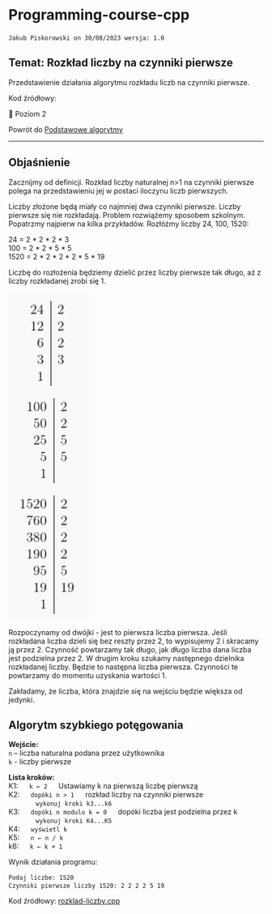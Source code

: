# Programming-course-cpp

`Jakub Piskorowski on 30/08/2023 wersja: 1.0`

## Temat: Rozkład liczby na czynniki pierwsze

Przedstawienie działania algorytmu rozkładu liczb na czynniki pierwsze.

Kod źródłowy:


&#x1F4D2; Poziom 2

Powrót do [Podstawowe algorytmy](/2-algorytmika/2-2-podstawowe-algorytmy/README.md)

---

## Objaśnienie

Zacznijmy od definicji. Rozkład liczby naturalnej n>1 na czynniki pierwsze polega na przedstawieniu jej w postaci iloczynu liczb pierwszych.

Liczby złożone będą miały co najmniej dwa czynniki pierwsze. Liczby pierwsze się nie rozkładają. Problem rozwiążemy sposobem szkolnym. Popatrzmy najpierw na kilka przykładów. Rozłóżmy liczby 24, 100, 1520:

24 = 2 \* 2 \* 2 \* 3 \
100 = 2 \* 2 \* 5 \* 5 \
1520 = 2 \* 2 \* 2 \* 2 \* 5 \* 19

Liczbę do rozłożenia będziemy dzielić przez liczby pierwsze tak długo, aż z liczby rozkładanej zrobi się 1.

![Rozkład liczb](./img/rozklad-liczb.png)

Rozpoczynamy od dwójki - jest to pierwsza liczba pierwsza. Jeśli rozkładana liczba dzieli się bez reszty przez 2, to wypisujemy 2 i skracamy ją przez 2. Czynność powtarzamy tak długo, jak długo liczba dana liczba jest podzielna przez 2. W drugim kroku szukamy następnego dzielnika rozkładanej liczby. Będzie to następna liczba pierwsza. Czynności te powtarzamy do momentu uzyskania wartości 1.

Zakładamy, że liczba, która znajdzie się na wejściu będzie większa od jedynki.

## Algorytm szybkiego potęgowania

**Wejście:**\
`n` – liczba naturalna podana przez użytkownika \
`k` - liczby pierwsze 

**Lista kroków:**\
K1: &emsp; `k ← 2` &emsp; Ustawiamy k na pierwszą liczbę pierwszą \
K2: &emsp; `dopóki n > 1` &emsp; rozkład liczby na czynniki pierwsze \
&emsp; &emsp; &emsp; `wykonuj kroki k3...k6` \
K3: &emsp; `dopóki n modulo k = 0` &emsp; dopóki liczba jest podzielna przez k \
&emsp; &emsp; &emsp; `wykonuj kroki K4...K5` \
K4: &emsp; `wyświetl k` \
K5: &emsp; `n ← n / k` \
k6: &emsp; `k ← k + 1` 

Wynik działania programu:

```text
Podaj liczbe: 1520
Czynniki pierwsze liczby 1520: 2 2 2 2 5 19
```

Kod źródłowy: [rozklad-liczby.cpp](rozklad-liczby.cpp)

<!--
Źródło: [algorytm.edu.pl](https://www.algorytm.edu.pl/algorytmy-maturalne/rozklad-na-czynniki.html)
-->